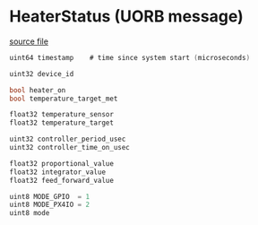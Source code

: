 # HeaterStatus (UORB message)

[source file](https://github.com/PX4/PX4-Autopilot/blob/main/msg/HeaterStatus.msg)

```c
uint64 timestamp	# time since system start (microseconds)

uint32 device_id

bool heater_on
bool temperature_target_met

float32 temperature_sensor
float32 temperature_target

uint32 controller_period_usec
uint32 controller_time_on_usec

float32 proportional_value
float32 integrator_value
float32 feed_forward_value

uint8 MODE_GPIO  = 1
uint8 MODE_PX4IO = 2
uint8 mode

```
